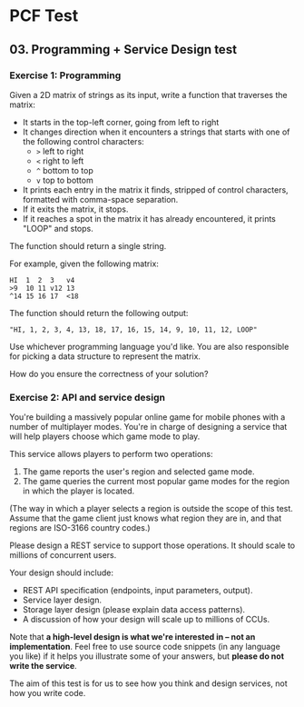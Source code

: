 # PCF Test

## 03. Programming + Service Design test

### Exercise 1: Programming
Given a 2D matrix of strings as its input, write a function that traverses the matrix:

- It starts in the top-left corner, going from left to right
- It changes direction when it encounters a strings that starts with one of the following control characters:
    - `>` left to right
    - `<` right to left
    - `^` bottom to top
    - `v` top to bottom
- It prints each entry in the matrix it finds, stripped of control characters, formatted with comma-space separation.
- If it exits the matrix, it stops.
- If it reaches a spot in the matrix it has already encountered, it prints "LOOP" and stops.

The function should return a single string.

For example, given the following matrix:
```
HI  1  2  3   v4
>9  10 11 v12 13
^14 15 16 17  <18
```

The function should return the following output:
```
"HI, 1, 2, 3, 4, 13, 18, 17, 16, 15, 14, 9, 10, 11, 12, LOOP"
```

Use whichever programming language you'd like. You are also responsible for picking a data structure to represent the matrix.

How do you ensure the correctness of your solution?

### Exercise 2: API and service design
You're building a massively popular online game for mobile phones with a number of multiplayer modes. You're in charge of designing a service that will help players choose which game mode to play.

This service allows players to perform two operations:

1. The game reports the user's region and selected game mode.
2. The game queries the current most popular game modes for the region in which the player is located.

(The way in which a player selects a region is outside the scope of this test. Assume that the game client just knows what region they are in, and that regions are ISO-3166 country codes.)

Please design a REST service to support those operations. It should scale to millions of concurrent users.

Your design should include:

- REST API specification (endpoints, input parameters, output).
- Service layer design.
- Storage layer design (please explain data access patterns).
- A discussion of how your design will scale up to millions of CCUs.

Note that **a high-level design is what we're interested in – not an implementation**. Feel free to use source code snippets (in any language you like) if it
helps you illustrate some of your answers, but **please do not write the service**.

The aim of this test is for us to see how you think and design services, not how you write code.
